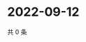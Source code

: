 # 2022-09-12

共 0 条

<!-- BEGIN WEIBO -->
<!-- 最后更新时间 Mon Sep 12 2022 15:38:01 GMT+0800 (China Standard Time) -->

<!-- END WEIBO -->

